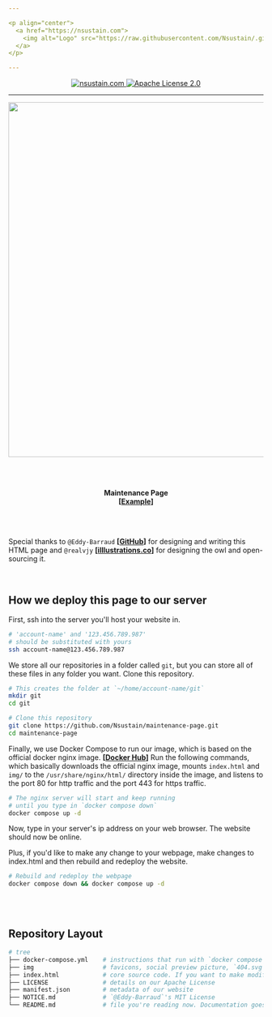 ```yaml
---

<p align="center">
  <a href="https://nsustain.com">
    <img alt="Logo" src="https://raw.githubusercontent.com/Nsustain/.github/main/logo/logo-github.png" width="350">
  </a>
</p>

---
```


<p align="center">
  <a href="https://github.com/Nsustain/nsustain.com">
    <img alt="nsustain.com" src="https://user-images.githubusercontent.com/19341857/184772201-ff14bc28-b7a7-4bec-bef5-52625acd0544.svg">
  </a>
  <a href="https://github.com/Nsustain/nsustain.com/blob/main/LICENSE">
    <img alt="Apache License 2.0" src="https://user-images.githubusercontent.com/19341857/184765929-fec61d10-d714-488e-94c7-153e00070a2d.svg">
  </a>
</p>

---

<p align="center">
  <a href="https://Nsustain.github.io/maintenance-page/">
    <img src="https://user-images.githubusercontent.com/19341857/178981690-2c7deefe-d302-4828-818c-cc48562e6471.png" width="700">
  </a>
</p>

<!--
A gif can be generated by using
ffmpeg -ss 2 -i input.mp4 -filter_complex "[0]reverse[r];[0][r]concat=n=2:v=1:a=0,split[s0][s1];[s0]palettegen[p];[s1][p]paletteuse" output.gif

which was from @llogan
https://superuser.com/questions/1608327/ffmpeg-boomerang-effect-to-gif
-->

<br>
<br>
<p align="center">
  <b>
    Maintenance Page<br>
    [<a href="https://Nsustain.github.io/maintenance-page/">Example</a>]
  </b>
</p>

<br>
<br>

Special thanks to `@Eddy-Barraud`
**[[GitHub](https://github.com/Eddy-Barraud/maintenance)]**
for designing and writing this HTML page and
`@realvjy` **[[illlustrations.co](https://illlustrations.co/)]**
for designing the owl and
open-sourcing it.

<br>

## How we deploy this page to our server

First, ssh into the server you'll host
your website in.

```bash
# 'account-name' and '123.456.789.987'
# should be substituted with yours
ssh account-name@123.456.789.987
```

We store all our repositories in a folder
called `git`, but you can store all of these files
in any folder you want. Clone this repository.

```bash
# This creates the folder at `~/home/account-name/git`
mkdir git
cd git

# Clone this repository
git clone https://github.com/Nsustain/maintenance-page.git
cd maintenance-page
```

Finally, we use Docker Compose to run our image,
which is based on the official docker nginx image.
**[[Docker Hub](https://hub.docker.com/_/nginx)]**
Run the following commands, which basically
downloads the official nginx image,
mounts `index.html` and `img/` to the
`/usr/share/nginx/html/` directory inside the image,
and listens to the port 80 for http traffic and
the port 443 for https traffic.

```bash
# The nginx server will start and keep running
# until you type in `docker compose down`
docker compose up -d
```

Now, type in your server's ip address on your
web browser. The website should now be online.


Plus, if you'd like to make any change to
your webpage, make changes to index.html
and then rebuild and redeploy the website.

```bash
# Rebuild and redeploy the webpage
docker compose down && docker compose up -d
```

<br>
<br>

## Repository Layout

```bash
# tree
├── docker-compose.yml    # instructions that run with `docker compose up -d`
├── img                   # favicons, social preview picture, `404.svg`
├── index.html            # core source code. If you want to make modifications, it'll most likely happen here
├── LICENSE               # details on our Apache License
├── manifest.json         # metadata of our website
├── NOTICE.md             # `@Eddy-Barraud`'s MIT License
└── README.md             # file you're reading now. Documentation goes here
```

<br>
<br>
<br>
